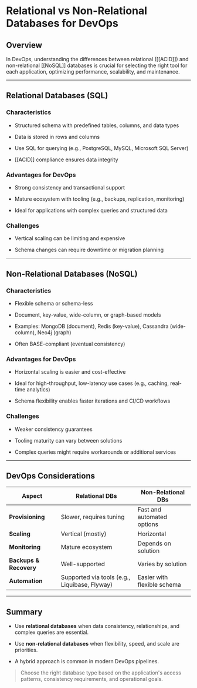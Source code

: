 # Relational vs Non-Relational Databases for DevOps

## Overview

In DevOps, understanding the differences between relational ([[ACID]]) and non-relational [[NoSQL]] databases is crucial for selecting the right tool for each application, optimizing performance, scalability, and maintenance.

---

## Relational Databases (SQL)

### Characteristics

- Structured schema with predefined tables, columns, and data types
    
- Data is stored in rows and columns
    
- Use SQL for querying (e.g., PostgreSQL, MySQL, Microsoft SQL Server)
    
- [[ACID]] compliance ensures data integrity
    

### Advantages for DevOps

- Strong consistency and transactional support
    
- Mature ecosystem with tooling (e.g., backups, replication, monitoring)
    
- Ideal for applications with complex queries and structured data
    

### Challenges

- Vertical scaling can be limiting and expensive
    
- Schema changes can require downtime or migration planning
    

---

## Non-Relational Databases (NoSQL)

### Characteristics

- Flexible schema or schema-less
    
- Document, key-value, wide-column, or graph-based models
    
- Examples: MongoDB (document), Redis (key-value), Cassandra (wide-column), Neo4j (graph)
    
- Often BASE-compliant (eventual consistency)
    

### Advantages for DevOps

- Horizontal scaling is easier and cost-effective
    
- Ideal for high-throughput, low-latency use cases (e.g., caching, real-time analytics)
    
- Schema flexibility enables faster iterations and CI/CD workflows
    

### Challenges

- Weaker consistency guarantees
    
- Tooling maturity can vary between solutions
    
- Complex queries might require workarounds or additional services
    

---

## DevOps Considerations

|Aspect|Relational DBs|Non-Relational DBs|
|---|---|---|
|**Provisioning**|Slower, requires tuning|Fast and automated options|
|**Scaling**|Vertical (mostly)|Horizontal|
|**Monitoring**|Mature ecosystem|Depends on solution|
|**Backups & Recovery**|Well-supported|Varies by solution|
|**Automation**|Supported via tools (e.g., Liquibase, Flyway)|Easier with flexible schema|

---

## Summary

- Use **relational databases** when data consistency, relationships, and complex queries are essential.
    
- Use **non-relational databases** when flexibility, speed, and scale are priorities.
    
- A hybrid approach is common in modern DevOps pipelines.
    

> Choose the right database type based on the application's access patterns, consistency requirements, and operational goals.
